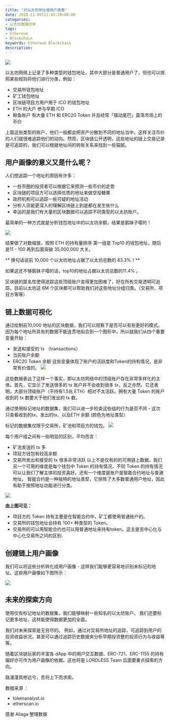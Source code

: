 ```yaml
---
title: "对以太坊地址做用户画像"
date: 2018-11-05T21:45:20+08:00
categories: 
- 以太坊数据分析
tags:
- Ethereum
- Blockchain
keywords: Ethereum Blockchain
description: 
---
```

![](https://chendongze.oss-cn-shanghai.aliyuncs.com/ipic/wdcti.jpg)

以太坊网络上记录了多种类型的钱包地址，其中大部分是普通用户了，但也可以按照某些规则将他们进行分类，例如：

* 交易所钱包地址
* 矿工钱包地址
* 区块链项目方用户用于 ICO 的钱包地址
* ETH 的大户 参与早期 ICO
* 鲸鱼账户 有大量 ETH 和 ERC20 Token 并且经常「摆动尾巴」震荡市场上的币价

上面这些类型的账户，他们一般都会把资产分散到不同的地址当中，这样关注币价的人们就很难追踪他们的动向。然而，区块链公开透明，这些地址的链上交易记录是可追踪的，我们可以根据地址间的转账关系来找到一些猫腻。

## 用户画像的意义又是什么呢？
人们想追踪一个地址的原因有许多：

* 一些币圈的投资者可以根据它来预测一些币价的走势
* 区块链的项目方可以选择优质的地址来做空投糖果
* 政府机构可以追踪一些可疑的地址活动
* 分析人员能更深入的理解区块链上到底都在发生些什么
* 幸运的是我们有大量的区块数据可以追踪不同类型的以太坊账户。

最简单的一种方式就是分析钱包地址中的以太坊余额，结果是鹅妹子嘤的！

![](https://chendongze.oss-cn-shanghai.aliyuncs.com/ipic/vfk3h.jpg)


结果做了对数缩放，按照 ETH 的持有量排序 第一组是 Top10 的钱包地址，随后是11 - 100 再到后面突破 35,000,000 大关。

** 换句话说前 10,000 个以太坊地址占据了以太坊总数的 83.3%！**

如果这还不够鹅妹子嘤的话，top10的地址占据以太坊总数的11.4% 。

区块链的匿名性使得追踪这些顶级账户变得更加困难了，好在所有交易透明可追踪。目前以太坊这 6M 个区块都可以帮助我们对这些地址分组归类。（交易所、项目方等等）

## 链上数据可视化

通过绘制前10,000 地址的区块数据，我们可以观察下是否可以有些更好的模式。因为每个地址所具有的数据不能连贯地拟合到一个图形中，所以就我们从四个重要变量开始：

* 发送和接受的 tx （transactions）
* 当前账户余额
* ERC20 Token 余额
这些变量体现了账户的活跃度和Token的持有情况，是非常有价值的。
![](https://chendongze.oss-cn-shanghai.aliyuncs.com/ipic/c62k3.jpg)

这些数据表达了这样一个事实，即以太坊网络中的顶级账户存在非常多样化的主体。首先，它显示了发送很多的 tx 账户并不会收到很多 tx，反之亦然。它还表明，大部分顶级账户（平持有1.5兆 ETH）相对不太活跃。拥有大量 Token 的账户收到的 tx 数要大于他们发出的 tx 数。

通过使用标记地址的数据集，我们可以进一步检查这些组的行为是否不同 - 这次只查看收到的tx、发出的tx、以及ETH 余额 (颜色为地址类型）

标记的数据集仅限于交易所，矿池和项目方的钱包。
![](https://chendongze.oss-cn-shanghai.aliyuncs.com/ipic/e6wtu.jpg)


每个用户组之间有一些明显的区别，平均而言：

* 矿池发送的 tx 多
* 项目方钱包有较高余额
* 交易所发出和接受的 tx 很多非常活跃
以上不是仅有的的可用链上数据。我们另一个可用的维度是每个钱包中 Token 的持有情况，不同 Token 的持有情况可以让我们了解主体的投资喜好。还有一个维度是账户是智能合约地址与普通地址。 智能合约是一种独特的地址类型，它排除了大多数普通用户地址，因此有助于按照地址功能进行分类。

![](https://chendongze.oss-cn-shanghai.aliyuncs.com/ipic/jea54.jpg)

**由上图可见：**

* 项目方的 Token 持有主要是在智能合约中，矿工都使用普通账户的。
* 交易所的钱包地址会持有 100+ 种类型的 Token。
* 交易所的可以用智能合约也可以用普通地址来持有token。这主是去中心化与中心化交易所之间的区别.

## 创建链上用户画像

我们可以将这些分析转化成用户画像 - 这样我们能够更容易地识别未标记的地址。这些用户画像如下图所示：

![](https://chendongze.oss-cn-shanghai.aliyuncs.com/ipic/wemny.jpg)

## 未来的探索方向

使用仅有标记地址的数据集，我们能够映射一些知名的以太坊账户。 我们还要标记更多地址，这样能使得数据更加的全面。

我们对未来探索是无穷尽的。 例如，通过对交易所地址的追踪，可追踪到用户的投资收益状况，甚至可以通过追踪历史数据来分析早期投资整的投资行为与收益等等。

随着区块链玩家的丰富各 dApp 中的用户交互数据、ERC-721、ERC-1155 的持有偏好亦可作为用户画像的依据。这也将是 LORDLESS Team 后面要重点探索的方向。

路漫漫其修远兮，吾将上下而求索。

数据来源 ：

* tokenanalyst.io
* etherscan.io

感谢 Aliaga 整理数据